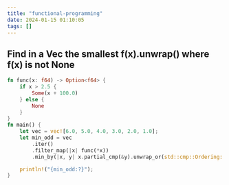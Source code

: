 ```yaml
---
title: "functional-programming"
date: 2024-01-15 01:10:05
tags: []
---
```

## Find in a Vec the smallest f(x).unwrap() where f(x) is not None 

```rs
fn func(x: f64) -> Option<f64> {
    if x > 2.5 {
        Some(x + 100.0)
    } else {
        None
    }
}
fn main() {
    let vec = vec![6.0, 5.0, 4.0, 3.0, 2.0, 1.0];
    let min_odd = vec
        .iter()
        .filter_map(|x| func(*x))
        .min_by(|x, y| x.partial_cmp(&y).unwrap_or(std::cmp::Ordering::Equal));

    println!("{min_odd:?}");
}
```


